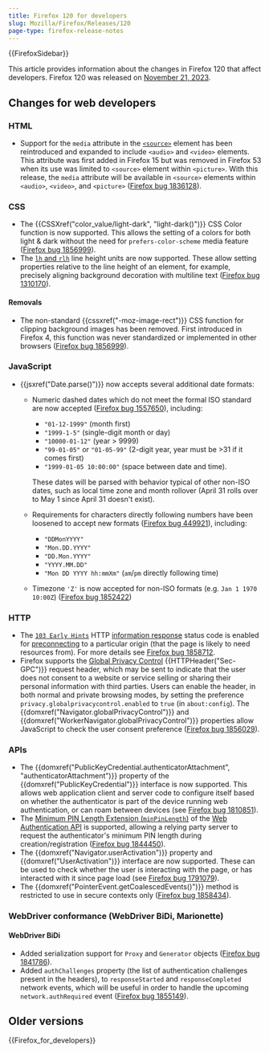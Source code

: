 ```yaml
---
title: Firefox 120 for developers
slug: Mozilla/Firefox/Releases/120
page-type: firefox-release-notes
---
```


{{FirefoxSidebar}}

This article provides information about the changes in Firefox 120 that affect developers. Firefox 120 was released on [November 21, 2023](https://whattrainisitnow.com/release/?version=120).

## Changes for web developers

### HTML

- Support for the `media` attribute in the [`<source>`](/en-US/docs/Web/HTML/Element/source) element has been reintroduced and expanded to include `<audio>` and `<video>` elements. This attribute was first added in Firefox 15 but was removed in Firefox 53 when its use was limited to `<source>` element within `<picture>`. With this release, the `media` attribute will be available in `<source>` elements within `<audio>`, `<video>`, and `<picture>` ([Firefox bug 1836128](https://bugzil.la/1836128)).

### CSS

- The {{CSSXref("color_value/light-dark", "light-dark()")}} CSS Color function is now supported. This allows the setting of a colors for both light & dark without the need for `prefers-color-scheme` media feature ([Firefox bug 1856999](https://bugzil.la/1856999)).
- The [`lh` and `rlh`](/en-US/docs/Learn/CSS/Building_blocks/Values_and_units#line_height_units) line height units are now supported. These allow setting properties relative to the line height of an element, for example, precisely aligning background decoration with multiline text ([Firefox bug 1310170](https://bugzil.la/1310170)).

#### Removals

- The non-standard {{cssxref("-moz-image-rect")}} CSS function for clipping background images has been removed. First introduced in Firefox 4, this function was never standardized or implemented in other browsers ([Firefox bug 1856999](https://bugzil.la/1853867)).

### JavaScript

- {{jsxref("Date.parse()")}} now accepts several additional date formats:

  - Numeric dashed dates which do not meet the formal ISO standard are now accepted ([Firefox bug 1557650](https://bugzil.la/1557650)), including:

    - `"01-12-1999"` (month first)
    - `"1999-1-5"` (single-digit month or day)
    - `"10000-01-12"` (year > 9999)
    - `"99-01-05"` or `"01-05-99"` (2-digit year, year must be >31 if it comes first)
    - `"1999-01-05 10:00:00"` (space between date and time).

    These dates will be parsed with behavior typical of other non-ISO dates, such as local time zone and month rollover (April 31 rolls over to May 1 since April 31 doesn't exist).

  - Requirements for characters directly following numbers have been loosened to accept new formats ([Firefox bug 449921](https://bugzil.la/449921)), including:

    - `"DDMonYYYY"`
    - `"Mon.DD.YYYY"`
    - `"DD.Mon.YYYY"`
    - `"YYYY.MM.DD"`
    - `"Mon DD YYYY hh:mmXm"` (`am`/`pm` directly following time)

  - Timezone `'Z'` is now accepted for non-ISO formats (e.g. `Jan 1 1970 10:00Z`) ([Firefox bug 1852422](https://bugzil.la/1852422))

### HTTP

- The [`103 Early Hints`](/en-US/docs/Web/HTTP/Status/103) HTTP [information response](/en-US/docs/Web/HTTP/Status#information_responses) status code is enabled for [preconnecting](/en-US/docs/Web/HTML/Attributes/rel/preconnect) to a particular origin (that the page is likely to need resources from).
  For more details see [Firefox bug 1858712](https://bugzil.la/1858712).
- Firefox supports the [Global Privacy Control](https://globalprivacycontrol.org/) {{HTTPHeader("Sec-GPC")}} request header, which may be sent to indicate that the user does not consent to a website or service selling or sharing their personal information with third parties.
  Users can enable the header, in both normal and private browsing modes, by setting the preference `privacy.globalprivacycontrol.enabled` to `true` (in `about:config`).
  The {{domxref("Navigator.globalPrivacyControl")}} and {{domxref("WorkerNavigator.globalPrivacyControl")}} properties allow JavaScript to check the user consent preference ([Firefox bug 1856029](https://bugzil.la/1856029)).

### APIs

- The {{domxref("PublicKeyCredential.authenticatorAttachment", "authenticatorAttachment")}} property of the {{domxref("PublicKeyCredential")}} interface is now supported.
  This allows web application client and server code to configure itself based on whether the authenticator is part of the device running web authentication, or can roam between devices (see [Firefox bug 1810851](https://bugzil.la/1810851)).
- The [Minimum PIN Length Extension (`minPinLength`)](/en-US/docs/Web/API/Web_Authentication_API/WebAuthn_extensions#minpinlength) of the [Web Authentication API](/en-US/docs/Web/API/Web_Authentication_API) is supported, allowing a relying party server to request the authenticator's minimum PIN length during creation/registration ([Firefox bug 1844450](https://bugzil.la/1844450)).
- The {{domxref("Navigator.userActivation")}} property and {{domxref("UserActivation")}} interface are now supported.
  These can be used to check whether the user is interacting with the page, or has interacted with it since page load (see [Firefox bug 1791079](https://bugzil.la/1791079)).
- The {{domxref("PointerEvent.getCoalescedEvents()")}} method is restricted to use in secure contexts only ([Firefox bug 1858434](https://bugzil.la/1858434)).

### WebDriver conformance (WebDriver BiDi, Marionette)

#### WebDriver BiDi

- Added serialization support for `Proxy` and `Generator` objects ([Firefox bug 1841786](https://bugzil.la/1841786)).
- Added `authChallenges` property (the list of authentication challenges present in the headers), to `responseStarted` and `responseCompleted` network events, which will be useful in order to handle the upcoming `network.authRequired` event ([Firefox bug 1855149](https://bugzil.la/1855149)).

## Older versions

{{Firefox_for_developers}}
